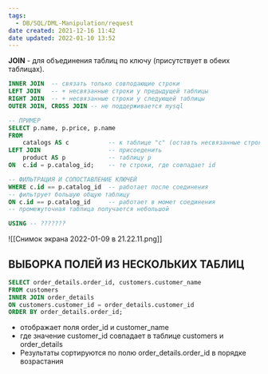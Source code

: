 ```yaml
---
tags:
  - DB/SQL/DML-Manipulation/request
date created: 2021-12-16 11:42
date updated: 2022-01-10 13:52
---
```


**JOIN** - для объединения таблиц по ключу (присутствует в обеих таблицах).

```sql
INNER JOIN	-- связать только совподающие строки
LEFT JOIN 	-- + несвязанные строки у предыдущей таблицы
RIGHT JOIN 	-- + несвязанные строки у следующей таблицы
OUTER JOIN, CROSS JOIN -- не поддерживается mysql

-- ПРИМЕР
SELECT p.name, p.price, p.name
FROM 
	catalogs AS c			-- к таблице "с" (оставть несвязанные строки)
LEFT JOIN					-- присоеденить 
	product AS p			-- таблицу p
ON	c.id = p.catalog_id;	-- те строки, где совпадает id
```

```sql
-- ФИЛЬТРАЦИЯ И СОПОСТАВЛЕНИЕ КЛЮЧЕЙ
WHERE c.id == p.catalog_id 	-- работает после соединения
-- фильтрует большую общую таблицу
ON c.id == p.catalog_id 	-- работает в момет соединения
-- промежуточная таблица получается небольшой 

USING -- ???????
```

![[Снимок экрана 2022-01-09 в 21.22.11.png]]

## ВЫБОРКА ПОЛЕЙ ИЗ НЕСКОЛЬКИХ ТАБЛИЦ

```sql
SELECT order_details.order_id, customers.customer_name
FROM customers
INNER JOIN order_details
ON customers.customer_id = order_details.customer_id
ORDER BY order_details.order_id;
```

- отображает поля order_id и customer_name
- где значение customer_id совпадает в таблице customers и order_details
- Результаты сортируются по полю order_details.order_id в порядке возрастания
